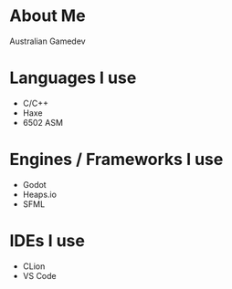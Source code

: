 # About Me
Australian Gamedev

# Languages I use
- C/C++
- Haxe
- 6502 ASM

# Engines / Frameworks I use
- Godot
- Heaps.io
- SFML

# IDEs I use
- CLion
- VS Code

<!---
BlueManDev/BlueManDev is a ✨ special ✨ repository because its `README.md` (this file) appears on your GitHub profile.
You can click the Preview link to take a look at your changes.
--->
